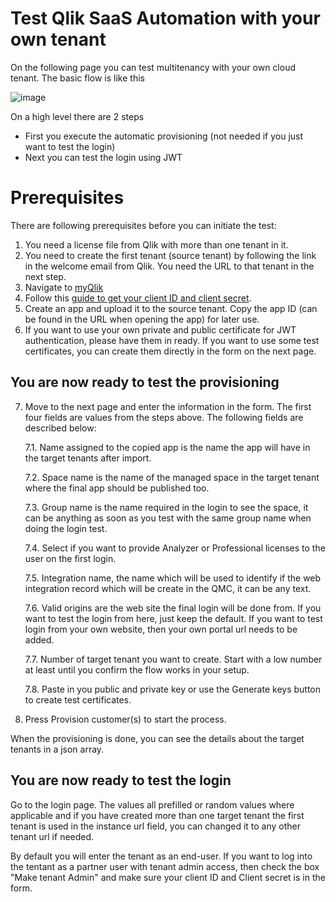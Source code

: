 # Test Qlik SaaS Automation with your own tenant

On the following page you can test multitenancy with your own cloud tenant. The basic flow is like this

![image](https://user-images.githubusercontent.com/12411165/201087448-5b961bd9-958e-4b82-bdfc-ea340a9d54b6.png)


On a high level there are 2 steps
* First you execute the automatic provisioning (not needed if you just want to test the login)
* Next you can test the login using JWT 

# Prerequisites
There are following prerequisites before you can initiate the test:

1. You need a license file from Qlik with more than one tenant in it.
2. You need to create the first tenant (source tenant) by following the link in the welcome email from Qlik. You need the URL to that tenant in the next step.
3. Navigate to [myQlik](https://account.myqlik.qlik.com/account)
4. Follow this [guide to get your client ID and client secret](https://qlik.dev/tutorials/create-a-tenant#1-generate-credentials).
5. Create an app and upload it to the source tenant. Copy the app ID (can be found in the URL when opening the app) for later use.
6. If you want to use your own private and public certificate for JWT authentication, please have them in ready. If you want to use some test certificates, you can create them directly in the form on the next page.

## You are now ready to test the provisioning
7. Move to the next page and enter the information in the form. The first four fields are values from the steps above. The following fields are described below:
   
    7.1. Name assigned to the copied app is the name the app will have in the target tenants after import.
    
    7.2. Space name is the name of the managed space in the target tenant where the final app should be published too.
    
    7.3. Group name is the name required in the login to see the space, it can be anything as soon as you test with the same group name when doing the login test.
    
    7.4. Select if you want to provide Analyzer or Professional licenses to the user on the first login.
    
    7.5. Integration name, the name which will be used to identify if the web integration record which will be create in the QMC, it can be any text.
    
    7.6. Valid origins are the web site the final login will be done from. If you want to test the login from here, just keep the default. If you want to test login from your own website, then your own portal url needs to be added.

    7.7. Number of target tenant you want to create. Start with a low number at least until you confirm the flow works in your setup.
    
    7.8. Paste in you public and private key or use the Generate keys button to create test certificates.

8.  Press Provision customer(s) to start the process.

When the provisioning is done, you can see the details about the target tenants in a json array.

## You are now ready to test the login
Go to the login page. The values all prefilled or random values where applicable and if you have created more than one target tenant the first tenant is used in the instance url field, you can changed it to any other tenant url if needed.

By default you will enter the tenant as an end-user. If you want to log into the tentant as a partner user with tenant admin access, then check the box "Make tenant Admin" and make sure your client ID and Client secret is in the form.

